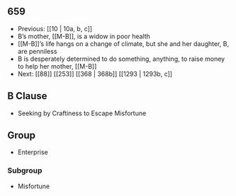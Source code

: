 ## 659
- Previous: [[10 | 10a, b, c]] 
- B’s mother, [[M-B]], is a widow in poor health
- [[M-B]]’s life hangs on a change of climate, but she and her daughter, B, are penniless
- B is desperately determined to do something, anything, to raise money to help her mother, [[M-B]]
- Next: [[88]] [[253]] [[368 | 368b]] [[1293 | 1293b, c]] 

## B Clause
- Seeking by Craftiness to Escape Misfortune

## Group
- Enterprise

### Subgroup
- Misfortune

